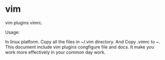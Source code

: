 vim
===

vim plugins  vimrc.

Usage:

In linux platform. Copy all the files in ~/.vim directory. And Copy .vimrc to ~.
This document include vim plugins congfigure file and docs. It make you work more effectively in your common day work.
